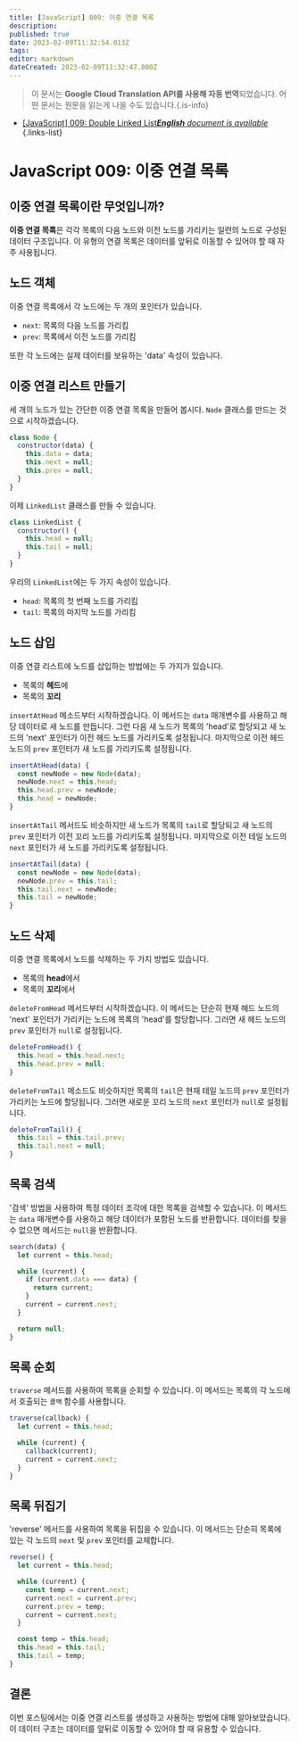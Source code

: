 ```yaml
---
title: [JavaScript] 009: 이중 연결 목록
description: 
published: true
date: 2023-02-09T11:32:54.013Z
tags: 
editor: markdown
dateCreated: 2023-02-09T11:32:47.800Z
---
```


> 이 문서는 **Google Cloud Translation API를 사용해 자동 번역**되었습니다.
어떤 문서는 원문을 읽는게 나을 수도 있습니다.{.is-info}



- [[JavaScript] 009: Double Linked List***English** document is available*](/en/Knowledge-base/Algorithm/javascript-009-double-linked-list)
{.links-list}


# JavaScript 009: 이중 연결 목록

## 이중 연결 목록이란 무엇입니까?

**이중 연결 목록**은 각각 목록의 다음 노드와 이전 노드를 가리키는 일련의 노드로 구성된 데이터 구조입니다. 이 유형의 연결 목록은 데이터를 앞뒤로 이동할 수 있어야 할 때 자주 사용됩니다.

## 노드 객체

이중 연결 목록에서 각 노드에는 두 개의 포인터가 있습니다.
* `next`: 목록의 다음 노드를 가리킴
* `prev`: 목록에서 이전 노드를 가리킴

또한 각 노드에는 실제 데이터를 보유하는 'data' 속성이 있습니다.

## 이중 연결 리스트 만들기

세 개의 노드가 있는 간단한 이중 연결 목록을 만들어 봅시다. `Node` 클래스를 만드는 것으로 시작하겠습니다.

```javascript
class Node {
  constructor(data) {
    this.data = data;
    this.next = null;
    this.prev = null;
  }
}
```

이제 `LinkedList` 클래스를 만들 수 있습니다.

```javascript
class LinkedList {
  constructor() {
    this.head = null;
    this.tail = null;
  }
}
```

우리의 `LinkedList`에는 두 가지 속성이 있습니다.
* `head`: 목록의 첫 번째 노드를 가리킴
* `tail`: 목록의 마지막 노드를 가리킴

## 노드 삽입

이중 연결 리스트에 노드를 삽입하는 방법에는 두 가지가 있습니다.
* 목록의 **헤드**에
* 목록의 **꼬리**

`insertAtHead` 메소드부터 시작하겠습니다. 이 메서드는 `data` 매개변수를 사용하고 해당 데이터로 새 노드를 만듭니다. 그런 다음 새 노드가 목록의 'head'로 할당되고 새 노드의 'next' 포인터가 이전 헤드 노드를 가리키도록 설정됩니다. 마지막으로 이전 헤드 노드의 `prev` 포인터가 새 노드를 가리키도록 설정됩니다.

```javascript
insertAtHead(data) {
  const newNode = new Node(data);
  newNode.next = this.head;
  this.head.prev = newNode;
  this.head = newNode;
}
```

`insertAtTail` 메서드도 비슷하지만 새 노드가 목록의 `tail`로 할당되고 새 노드의 `prev` 포인터가 이전 꼬리 노드를 가리키도록 설정됩니다. 마지막으로 이전 테일 노드의 `next` 포인터가 새 노드를 가리키도록 설정됩니다.

```javascript
insertAtTail(data) {
  const newNode = new Node(data);
  newNode.prev = this.tail;
  this.tail.next = newNode;
  this.tail = newNode;
}
```

## 노드 삭제

이중 연결 목록에서 노드를 삭제하는 두 가지 방법도 있습니다.
* 목록의 **head**에서
* 목록의 **꼬리**에서

`deleteFromHead` 메서드부터 시작하겠습니다. 이 메서드는 단순히 현재 헤드 노드의 'next' 포인터가 가리키는 노드에 목록의 'head'를 할당합니다. 그러면 새 헤드 노드의 `prev` 포인터가 `null`로 설정됩니다.

```javascript
deleteFromHead() {
  this.head = this.head.next;
  this.head.prev = null;
}
```

`deleteFromTail` 메소드도 비슷하지만 목록의 `tail`은 현재 테일 노드의 `prev` 포인터가 가리키는 노드에 할당됩니다. 그러면 새로운 꼬리 노드의 `next` 포인터가 `null`로 설정됩니다.

```javascript
deleteFromTail() {
  this.tail = this.tail.prev;
  this.tail.next = null;
}
```

## 목록 검색

'검색' 방법을 사용하여 특정 데이터 조각에 대한 목록을 검색할 수 있습니다. 이 메서드는 `data` 매개변수를 사용하고 해당 데이터가 포함된 노드를 반환합니다. 데이터를 찾을 수 없으면 메서드는 `null`을 반환합니다.

```javascript
search(data) {
  let current = this.head;

  while (current) {
    if (current.data === data) {
      return current;
    }
    current = current.next;
  }

  return null;
}
```

## 목록 순회

`traverse` 메서드를 사용하여 목록을 순회할 수 있습니다. 이 메서드는 목록의 각 노드에서 호출되는 `콜백` 함수를 사용합니다.

```javascript
traverse(callback) {
  let current = this.head;

  while (current) {
    callback(current);
    current = current.next;
  }
}
```

## 목록 뒤집기

'reverse' 메서드를 사용하여 목록을 뒤집을 수 있습니다. 이 메서드는 단순히 목록에 있는 각 노드의 `next` 및 `prev` 포인터를 교체합니다.

```javascript
reverse() {
  let current = this.head;

  while (current) {
    const temp = current.next;
    current.next = current.prev;
    current.prev = temp;
    current = current.next;
  }

  const temp = this.head;
  this.head = this.tail;
  this.tail = temp;
}
```

## 결론

이번 포스팅에서는 이중 연결 리스트를 생성하고 사용하는 방법에 대해 알아보았습니다. 이 데이터 구조는 데이터를 앞뒤로 이동할 수 있어야 할 때 유용할 수 있습니다.